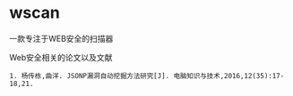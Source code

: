 # wscan
一款专注于WEB安全的扫描器 

Web安全相关的论文以及文献 
```
1. 杨传栋,曲洋. JSONP漏洞自动挖掘方法研究[J]. 电脑知识与技术,2016,12(35):17-18,21. 
